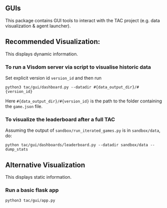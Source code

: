 ## GUIs		

This package contains GUI tools to interact with the TAC project (e.g. data visualization & agent launcher).		

## Recommended Visualization:

This displays dynamic information.

### To run a Visdom server via script to visualise historic data

Set explicit version id `version_id` and then run

    python3 tac/gui/dashboard.py --datadir #{data_output_dir}/#{version_id}

Here `#{data_output_dir}/#{version_id}` is the path to the folder containing the `game.json` file.


### To visualize the leaderboard after a full TAC 

Assuming the output of `sandbox/run_iterated_games.py` is in `sandbox/data`, do:

    python tac/gui/dashboards/leaderboard.py --datadir sandbox/data --dump_stats

## Alternative Visualization

This displays static information.

### Run a basic flask app

    python3 tac/gui/app.py